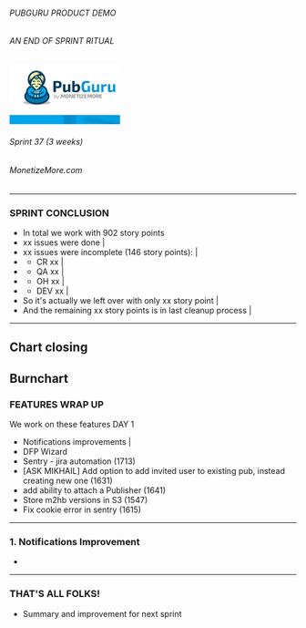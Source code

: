 ###### PUBGURU PRODUCT DEMO
###### AN END OF SPRINT RITUAL  

<img src="pg.png" alt="PuBGuru"/>

###### Sprint 37 (3 weeks)
###### MonetizeMore.com
---
### SPRINT CONCLUSION
- In total we work with 902 story points
- xx issues were done |
- xx issues were incomplete (146 story points): |
- * CR xx |
- * QA xx |
- * OH xx |
- * DEV xx |
- So it's actually we left over with only xx story point |
- And the remaining xx story points is in last cleanup process | 

---
Chart closing
---
Burnchart
---
### FEATURES WRAP UP
We work on these features
DAY 1

- Notifications improvements |
- DFP Wizard
- Sentry - jira automation (1713)
- [ASK MIKHAIL] Add option to add invited user to existing pub, instead creating new one (1631)
- add ability to attach a Publisher (1641)
- Store m2hb versions in S3 (1547)
- Fix cookie error in sentry (1615)
---
### 1. Notifications Improvement
- 
---
### THAT'S ALL FOLKS!
- Summary and improvement for next sprint